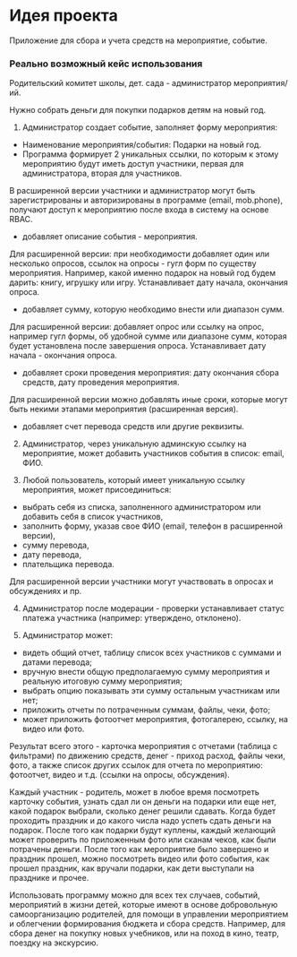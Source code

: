 # Идея проекта

Приложение для сбора и учета средств на мероприятие, событие.

### Реально возможный кейс использования

Родительский комитет школы, дет. сада - администратор мероприятия/ий.

Нужно собрать деньги для покупки подарков детям на новый год.

1. Администратор создает событие, заполняет форму мероприятия:

  - Наименование мероприятия/события: Подарки на новый год. 
  - Программа формирует 2 уникальных ссылки, по которым к этому мероприятию будут иметь доступ участники, первая для администратора, вторая для участников.

В расширенной версии участники и администратор могут быть зарегистрированы и авторизированы в программе (email, mob.phone), получают доступ к мероприятию после входа в систему на основе RBAC.

  - добавляет описание события - мероприятия. 

Для расширенной версии: при необходимости добавляет один или несколько опросов, ссылок на опросы - гугл форм по существу мероприятия.
Например, какой именно подарок на новый год будем дарить: книгу, игрушку или игру. Устанавливает дату начала, окончания опроса.

  - добавляет сумму, которую необходимо внести или диапазон сумм.
  
Для расширенной версии: добавляет опрос или ссылку на опрос, например гугл формы, об удобной сумме или диапазоне сумм, которая будет установлена после завершения опроса. Устанавливает дату начала - окончания опроса.

  - добавляет сроки проведения мероприятия: дату окончания сбора средств, дату проведения мероприятия.
  
Для расширенной версии можно добавлять иные сроки, которые могут быть некими этапами мероприятия (расширенная версия). 

  - добавляет счет перевода средств или другие реквизиты. 


2. Администратор, через уникальную админскую ссылку на мероприятие, может добавить участников события в список: email, ФИО.

3. Любой пользователь, который имеет уникальную ссылку мероприятия, может присоединиться:
  - выбрать себя из списка, заполненного администратором или добавить себя в список участников,
  - заполнить форму, указав свое ФИО (email, телефон в расширенной версии),
  - сумму перевода,
  - дату перевода,
  - плательщика перевода.
 
Для расширенной версии участники могут участвовать в опросах и обсуждениях и пр. 

4. Администратор после модерации - проверки устанавливает статус платежа участника (например: утверждено, отклонено).

5. Администратор может: 
  - видеть общий отчет, таблицу список всех участников с суммами и датами перевода;
  - вручную внести общую предполагаемую сумму мероприятия и реальную итоговую сумму мероприятия;
  - выбрать опцию показывать эти сумму остальным участникам или нет;
  - приложить отчеты по потраченным суммам, файлы, чеки, фото;
  - может приложить фотоотчет мероприятия, фотогалерею, ссылку, на видео или фото.

Результат всего этого - карточка мероприятия с отчетами (таблица с фильтрами) по движению средств, денег - приход расход, файлы чеки, фото,
а также список других ссылок для отчета по мероприятию: фотоотчет, видео и т.д. (ссылки на опросы, обсуждения).

Каждый участник - родитель, может в любое время посмотреть карточку события, узнать сдал ли он деньги на подарки или еще нет,
какой подарок выбрали, сколько денег решили сдавать. 
Когда будет проходить праздник и до какого числа надо успеть сдать деньги на подарок.
После того как подарки будут куплены, каждый желающий может проверить по приложенным фото или сканам чеков, как были потрачены деньги.
После того как мероприятие было завершено и праздник прошел, можно посмотреть видео или фото события, как прошел праздник, как вручали подарки, как дети выступали на празднике и прочее.

Использовать программу можно для всех тех случаев, событий, мероприятий в жизни детей, которые имеют в основе добровольную самоорганизацию родителей, для помощи в управлении мероприятием и облегчении формирования бюджета и сбора средств.
Например, для сбора денег на покупку новых учебников, или на поход в кино, театр, поездку на экскурсию.


